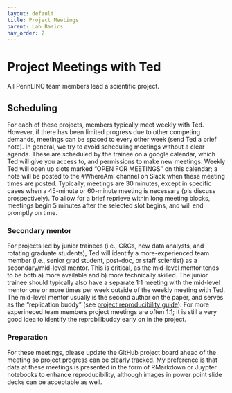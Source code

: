 ```yaml
---
layout: default
title: Project Meetings
parent: Lab Basics
nav_order: 2
---
```


# Project Meetings with Ted

All PennLINC team members lead a scientific project.

## Scheduling

For each of these projects, members typically meet weekly with Ted. However, if there has been limited progress due to other competing demands, meetings can be spaced to every other week (send Ted a brief note). In general, we try to avoid scheduling meetings without a clear agenda. These are scheduled by the trainee on a google calendar, which Ted will give you access to, and permissions to make new meetings.  Weekly Ted will open up slots marked “OPEN FOR MEETINGS” on this calendar; a note will be posted to the #WhereAmI channel on Slack when these meeting times are posted.  Typically, meetings are 30 minutes, except in specific cases when a 45-minute or 60-minute meeting is necessary (pls discuss prospectively).  To allow for a brief reprieve within long meeting blocks, meetings begin  5 minutes after the selected slot begins, and will end promptly on time.

### Secondary mentor

For projects led by junior trainees (i.e., CRCs, new data analysts, and rotating graduate students), Ted will identify a more-experienced team member (i.e., senior grad student, post-doc, or staff scientist) as a secondary/mid-level mentor.  This is critical, as the mid-level mentor tends to be both a) more available and b) more technically skilled.   The junior trainee should typically also have a separate 1:1 meeting with the mid-level mentor one or more times per week outside of the weekly meeting with Ted.   The mid-level mentor usually is the second author on the paper, and serves as the “replication buddy” (see [project reproducibility guide]( https://pennlinc.github.io/docs/LabHome/ReproSystem/)). For more experineced team members project meetings are often 1:1; it is still a very good idea to identify the reprobilibuddy early on in the project.

### Preparation

For these meetings, please update the GitHub project board ahead of the meeting so project progress can be clearly tracked.
My preference is that data at these meetings is presented in the form of RMarkdown or Juypter notebooks to enhance reproducibility,
although images in power point slide decks can be acceptable as well.

